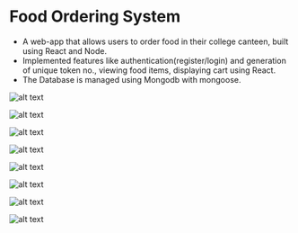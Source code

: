 
# Food Ordering System


- A web-app that allows users to order food in their college canteen, built using React and Node.
- Implemented features like authentication(register/login) and generation of unique token no., viewing food items, displaying cart using React.
- The Database is managed using Mongodb with mongoose.


![alt text](https://imgtr.ee/images/2023/06/11/Kci41.jpg)

![alt text](https://imgtr.ee/images/2023/06/11/KcFoM.jpg)

![alt text](https://imgtr.ee/images/2023/06/11/KcjXX.jpg)

![alt text](https://imgtr.ee/images/2023/06/11/Kczxl.jpg)

![alt text](https://imgtr.ee/images/2023/06/11/KcPvV.jpg)

![alt text](https://imgtr.ee/images/2023/06/11/KcHi3.jpg)

![alt text](https://imgtr.ee/images/2023/06/11/KcgyL.jpg)

![alt text](https://imgtr.ee/images/2023/06/11/Ku7m0.jpg)



